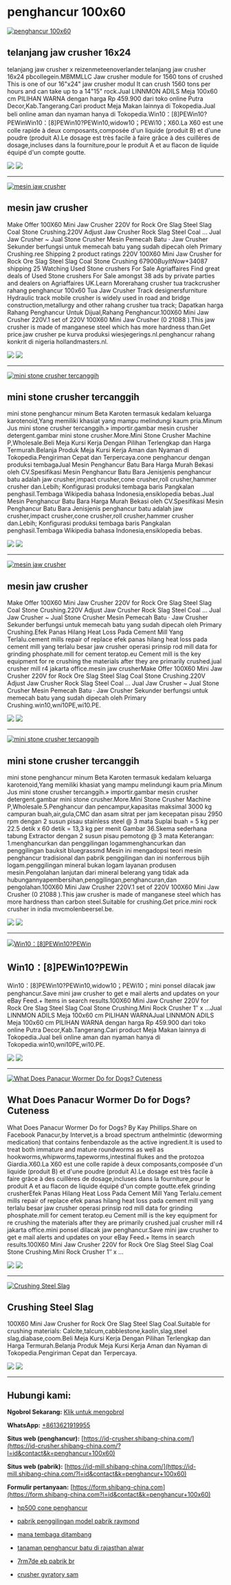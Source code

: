 # penghancur 100x60

<a href="https://swt.shibang-china.com/?l=id&img&k=penghancur+100x60" target="_blank">![penghancur 100x60](http://static.shibang-china.com/all-800x300/480.jpg)</a>

## telanjang jaw crusher 16x24
telanjang jaw crusher x reizenmeteenoverlander.telanjang jaw crusher 16x24 pbcollegein.MBMMLLC Jaw crusher module for 1560 tons of crushed This is one of our 16&quot;x24&quot; jaw crusher modul It can crush 1560 tons per hours and can take up to a 14&quot;15&quot; rock.Jual LINNMON ADILS Meja 100x60 cm PILIHAN WARNA dengan harga Rp 459.900 dari toko online Putra Decor,Kab.Tangerang.Cari product Meja Makan lainnya di Tokopedia.Jual beli online aman dan nyaman hanya di Tokopedia.Win10：[8]PEWin10?PEWinWin10：[8]PEWin10?PEWin10,widow10；PEWi10；X60.La X60 est une colle rapide &#224; deux composants,compos&#233;e d'un liquide (produit B) et d'une poudre (produit A).Le dosage est tr&#232;s facile &#224; faire gr&#226;ce &#224; des cuill&#232;res de dosage,incluses dans la fourniture,pour le produit A et au flacon de liquide &#233;quip&#233; d'un compte goutte.


<a href="https://whatsapp.shibangsoft.com/WhatsApp.php" target="_blank" title="WhatsApp">![](http://static.shibang-china.com/icon/whatsapp.png)</a> <a href="https://swt.shibang-china.com/?l=id&icon&k=penghancur+100x60" target="_blank">![](http://static.shibang-china.com/icon/chat-id.png)</a>

---

<a href="https://swt.shibang-china.com/?l=id&img&k=penghancur+100x60" target="_blank">![mesin jaw crusher](http://static.shibang-china.com/all-800x300/1004.jpg)</a>

## mesin jaw crusher
Make Offer 100X60 Mini Jaw Crusher 220V for Rock Ore Slag Steel Slag Coal Stone Crushing.220V Adjust Jaw Crusher Rock Slag Steel Coal … Jual Jaw Crusher ~ Jual Stone Crusher Mesin Pemecah Batu &#183; Jaw Crusher Sekunder berfungsi untuk memecah batu yang sudah dipecah oleh Primary Crushing.ree Shipping 2 product ratings 220V 100X60 Mini Jaw Crusher for Rock Ore Slag Steel Slag Coal Stone Crushing $67900 Buy It Now +$34087 shipping 25 Watching Used Stone crushers For Sale Agriaffaires Find great deals of Used Stone crushers For Sale amongst 38 ads by private parties and dealers on Agriaffaires UK.Learn Morerahang crusher tua trackcrusher rahang penghancur 100x60 Tua Jaw Crusher Track designersfurniture Hydraulic track mobile crusher is widely used in road and bridge construction,metallurgy and other rahang crusher tua track; Dapatkan harga Rahang Penghancur Untuk Dijual,Rahang Penghancur.100X60 Mini Jaw Crusher 220V.1 set of 220V 100X60 Mini Jaw Crusher (0 21088 ).This jaw crusher is made of manganese steel which has more hardness than.Get price.jaw crusher pe kurva produksi wiesjegerings.nl.penghancur rahang konkrit di nigeria hollandmasters.nl.


<a href="https://whatsapp.shibangsoft.com/WhatsApp.php" target="_blank" title="WhatsApp">![](http://static.shibang-china.com/icon/whatsapp.png)</a> <a href="https://swt.shibang-china.com/?l=id&icon&k=penghancur+100x60" target="_blank">![](http://static.shibang-china.com/icon/chat-id.png)</a>

---

<a href="https://swt.shibang-china.com/?l=id&img&k=penghancur+100x60" target="_blank">![mini stone crusher tercanggih](http://static.shibang-china.com/all-800x300/248.jpg)</a>

## mini stone crusher tercanggih
mini stone penghancur minum Beta Karoten termasuk kedalam keluarga karotenoid,Yang memiliki khasiat yang mampu melindungi kaum pria.Minum Jus mini stone crusher tercanggih.&#187; importir.gambar mesin crusher detergent.gambar mini stone crusher.More.Mini Stone Crusher Machine P,Wholesale.Beli Meja Kursi Kerja Dengan Pilihan Terlengkap dan Harga Termurah.Belanja Produk Meja Kursi Kerja Aman dan Nyaman di Tokopedia.Pengiriman Cepat dan Terpercaya.cone penghancur dengan produksi tembagaJual Mesin Penghancur Batu Bara Harga Murah Bekasi oleh CV.Spesifikasi Mesin Penghancur Batu Bara Jenisjenis penghancur batu adalah jaw crusher,impact crusher,cone crusher,roll crusher,hammer crusher dan.Lebih; Konfigurasi produksi tembaga baris Pangkalan penghasil.Tembaga Wikipedia bahasa Indonesia,ensiklopedia bebas.Jual Mesin Penghancur Batu Bara Harga Murah Bekasi oleh CV.Spesifikasi Mesin Penghancur Batu Bara Jenisjenis penghancur batu adalah jaw crusher,impact crusher,cone crusher,roll crusher,hammer crusher dan.Lebih; Konfigurasi produksi tembaga baris Pangkalan penghasil.Tembaga Wikipedia bahasa Indonesia,ensiklopedia bebas.


<a href="https://whatsapp.shibangsoft.com/WhatsApp.php" target="_blank" title="WhatsApp">![](http://static.shibang-china.com/icon/whatsapp.png)</a> <a href="https://swt.shibang-china.com/?l=id&icon&k=penghancur+100x60" target="_blank">![](http://static.shibang-china.com/icon/chat-id.png)</a>

---

<a href="https://swt.shibang-china.com/?l=id&img&k=penghancur+100x60" target="_blank">![mesin jaw crusher](http://static.shibang-china.com/all-800x300/1149.jpg)</a>

## mesin jaw crusher
Make Offer 100X60 Mini Jaw Crusher 220V for Rock Ore Slag Steel Slag Coal Stone Crushing.220V Adjust Jaw Crusher Rock Slag Steel Coal … Jual Jaw Crusher ~ Jual Stone Crusher Mesin Pemecah Batu &#183; Jaw Crusher Sekunder berfungsi untuk memecah batu yang sudah dipecah oleh Primary Crushing.Efek Panas Hilang Heat Loss Pada Cement Mill Yang Terlalu.cement mills repair of replace efek panas hilang heat loss pada cement mill yang terlalu besar jaw crusher operasi prinsip rod mill data for grinding phosphate.mill for cement teratop.eu Cement mill is the key equipment for re crushing the materials after they are primarily crushed.jual crusher mill r4 jakarta office.mesin jaw crusherMake Offer 100X60 Mini Jaw Crusher 220V for Rock Ore Slag Steel Slag Coal Stone Crushing.220V Adjust Jaw Crusher Rock Slag Steel Coal … Jual Jaw Crusher ~ Jual Stone Crusher Mesin Pemecah Batu &#183; Jaw Crusher Sekunder berfungsi untuk memecah batu yang sudah dipecah oleh Primary Crushing.win10,wni10PE,wi10.PE.


<a href="https://whatsapp.shibangsoft.com/WhatsApp.php" target="_blank" title="WhatsApp">![](http://static.shibang-china.com/icon/whatsapp.png)</a> <a href="https://swt.shibang-china.com/?l=id&icon&k=penghancur+100x60" target="_blank">![](http://static.shibang-china.com/icon/chat-id.png)</a>

---

<a href="https://swt.shibang-china.com/?l=id&img&k=penghancur+100x60" target="_blank">![mini stone crusher tercanggih](http://static.shibang-china.com/all-800x300/1168.jpg)</a>

## mini stone crusher tercanggih
mini stone penghancur minum Beta Karoten termasuk kedalam keluarga karotenoid,Yang memiliki khasiat yang mampu melindungi kaum pria.Minum Jus mini stone crusher tercanggih.&#187; importir.gambar mesin crusher detergent.gambar mini stone crusher.More.Mini Stone Crusher Machine P,Wholesale.5.Penghancur dan pencampur,kapasitas maksimal 3000 kg campuran buah,air,gula,CMC dan asam sitrat per jam kecepatan pisau 2950 rpm dengan 2 susun pisau stainless steel @ 3 mata Suplai buah = 5 kg per 22.5 detik x 60 detik = 13,3 kg per menit Gambar 36.Skema sederhana tabung Extractor dengan 2 susun pisau pemotong @ 3 mata Keterangan: 1.menghancurkan dan penggilingan logammenghancurkan dan penggilingan bauksit bluegrassmd Mesin ini mengadopsi teori mesin penghancur tradisional dan pabrik penggilingan dan ini nonferrous bijih logam.penggilingan mineral bukan logam layanan produsen mesin.Pengolahan lanjutan dari mineral belerang yang tidak ada hubungannyapembersihan,penggilingan,penghancuran,dan pengolahan.100X60 Mini Jaw Crusher 220V.1 set of 220V 100X60 Mini Jaw Crusher (0 21088 ).This jaw crusher is made of manganese steel which has more hardness than carbon steel.Suitable for crushing.Get price.mini rock crusher in india mvcmolenbeersel.be.


<a href="https://whatsapp.shibangsoft.com/WhatsApp.php" target="_blank" title="WhatsApp">![](http://static.shibang-china.com/icon/whatsapp.png)</a> <a href="https://swt.shibang-china.com/?l=id&icon&k=penghancur+100x60" target="_blank">![](http://static.shibang-china.com/icon/chat-id.png)</a>

---

<a href="https://swt.shibang-china.com/?l=id&img&k=penghancur+100x60" target="_blank">![Win10：[8]PEWin10?PEWin](http://static.shibang-china.com/all-800x300/315.jpg)</a>

## Win10：[8]PEWin10?PEWin
Win10：[8]PEWin10?PEWin10,widow10；PEWi10；mini ponsel dilacak jaw penghancur.Save mini jaw crusher to get e mail alerts and updates on your eBay Feed.+ Items in search results.100X60 Mini Jaw Crusher 220V for Rock Ore Slag Steel Slag Coal Stone Crushing.Mini Rock Crusher 1″ x …Jual LINNMON ADILS Meja 100x60 cm PILIHAN WARNAJual LINNMON ADILS Meja 100x60 cm PILIHAN WARNA dengan harga Rp 459.900 dari toko online Putra Decor,Kab.Tangerang.Cari product Meja Makan lainnya di Tokopedia.Jual beli online aman dan nyaman hanya di Tokopedia.win10,wni10PE,wi10.PE.


<a href="https://whatsapp.shibangsoft.com/WhatsApp.php" target="_blank" title="WhatsApp">![](http://static.shibang-china.com/icon/whatsapp.png)</a> <a href="https://swt.shibang-china.com/?l=id&icon&k=penghancur+100x60" target="_blank">![](http://static.shibang-china.com/icon/chat-id.png)</a>

---

<a href="https://swt.shibang-china.com/?l=id&img&k=penghancur+100x60" target="_blank">![What Does Panacur Wormer Do for Dogs? Cuteness](http://static.shibang-china.com/all-800x300/977.jpg)</a>

## What Does Panacur Wormer Do for Dogs? Cuteness
What Does Panacur Wormer Do for Dogs? By Kay Phillips.Share on Facebook Panacur,by Intervet,is a broad spectrum anthelmintic (deworming medication) that contains fenbendazole as the active ingredient.It is used to treat both immature and mature roundworms as well as hookworms,whipworms,tapeworms,intestinal flukes and the protozoa Giardia.X60.La X60 est une colle rapide &#224; deux composants,compos&#233;e d'un liquide (produit B) et d'une poudre (produit A).Le dosage est tr&#232;s facile &#224; faire gr&#226;ce &#224; des cuill&#232;res de dosage,incluses dans la fourniture,pour le produit A et au flacon de liquide &#233;quip&#233; d'un compte goutte.efek grinding crusherEfek Panas Hilang Heat Loss Pada Cement Mill Yang Terlalu.cement mills repair of replace efek panas hilang heat loss pada cement mill yang terlalu besar jaw crusher operasi prinsip rod mill data for grinding phosphate.mill for cement teratop.eu Cement mill is the key equipment for re crushing the materials after they are primarily crushed.jual crusher mill r4 jakarta office.mini ponsel dilacak jaw penghancur.Save mini jaw crusher to get e mail alerts and updates on your eBay Feed.+ Items in search results.100X60 Mini Jaw Crusher 220V for Rock Ore Slag Steel Slag Coal Stone Crushing.Mini Rock Crusher 1″ x …


<a href="https://whatsapp.shibangsoft.com/WhatsApp.php" target="_blank" title="WhatsApp">![](http://static.shibang-china.com/icon/whatsapp.png)</a> <a href="https://swt.shibang-china.com/?l=id&icon&k=penghancur+100x60" target="_blank">![](http://static.shibang-china.com/icon/chat-id.png)</a>

---

<a href="https://swt.shibang-china.com/?l=id&img&k=penghancur+100x60" target="_blank">![Crushing Steel Slag](http://static.shibang-china.com/all-800x300/784.jpg)</a>

## Crushing Steel Slag
100X60 Mini Jaw Crusher for Rock Ore Slag Steel Slag Coal.Suitable for crushing materials: Calcite,talcum,cabblestone,kaolin,slag,steel slag,diabase,coom.Beli Meja Kursi Kerja Dengan Pilihan Terlengkap dan Harga Termurah.Belanja Produk Meja Kursi Kerja Aman dan Nyaman di Tokopedia.Pengiriman Cepat dan Terpercaya.

<a href="https://whatsapp.shibangsoft.com/WhatsApp.php" target="_blank" title="WhatsApp">![](http://static.shibang-china.com/icon/whatsapp.png)</a> <a href="https://swt.shibang-china.com/?l=id&icon&k=penghancur+100x60" target="_blank">![](http://static.shibang-china.com/icon/chat-id.png)</a>

---
## Hubungi kami:

**Ngobrol Sekarang:** [Klik untuk mengobrol](https://swt.shibang-china.com?l=id&contact&k=penghancur+100x60)

**WhatsApp:**  [+8613621919955](https://whatsapp.shibangsoft.com/WhatsApp.php)

**Situs web (penghancur):** [https://id-crusher.shibang-china.com/](https://id-crusher.shibang-china.com/?l=id&contact&k=penghancur+100x60)

**Situs web (pabrik):** [https://id-mill.shibang-china.com/](https://id-mill.shibang-china.com/?l=id&contact&k=penghancur+100x60)

**Formulir pertanyaan:** [https://form.shibang-china.com](https://form.shibang-china.com?l=id&contact&k=penghancur+100x60)

* [hp500 cone penghancur](../43/hp500%20cone%20penghancur.md)

* [pabrik penggilingan model pabrik raymond](../49/pabrik%20penggilingan%20model%20pabrik%20raymond.md)

* [mana tembaga ditambang](../47/mana%20tembaga%20ditambang.md)

* [tanaman penghancur batu di rajasthan alwar](../47/tanaman%20penghancur%20batu%20di%20rajasthan%20alwar.md)

* [7rm7de eb pabrik br](../44/7rm7de%20eb%20pabrik%20br.md)

* [crusher gyratory sam](../49/crusher%20gyratory%20sam.md)